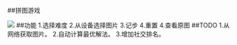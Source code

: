 ##拼图游戏

![](http://ooa8w19mz.bkt.clouddn.com/pluzze-game.gif)
##功能
1.选择难度
2.从设备选择图片
3.记步
4.重置
4.查看原图
##TODO
1.从网络获取图片。
2.自动计算最优解法。
3.增加社交排名。
